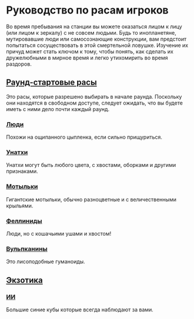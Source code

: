 # Руководство по расам игроков
Во время пребывания на станции вы можете оказаться лицом к лицу (или лицом к зеркалу) с не совсем людьми. Будь то инопланетяне, мутировавшие люди или самосознающие конструкции, вам предстоит попытаться сосуществовать в этой смертельной ловушке.
Изучение их причуд может стать ключом к тому, чтобы понять, как сделать их дружелюбными в мирное время и легко утихомирить во время раздоров.

##  <u>Раунд-стартовые расы</u> 

Это расы, которые разрешено выбирать в начале раунда. Поскольку они находятся в свободном доступе, следует ожидать, что вы будете иметь с ними дело почти каждый раунд.

### <u>Люди</u>
Похожи на ощипанного цыпленка, если сильно прищуриться.


### <u>Унатхи</u>
Унатхи могут быть любого цвета, с хвостами, оборками и другими признаками.


### <u>Мотыльки</u>
Гигантские мотыльки, обычно разноцветные и с величественными крыльями.


### <u>Феллиниды</u>
Люди, но с кошачьими ушами и хвостом!


### <u>Вульпканины</u>
Это лисоподобные гуманоиды.

##  <u>Экзотика</u>

### <u>ИИ</u>
Большие синие кубы которые всегда наблюдают за вами.
